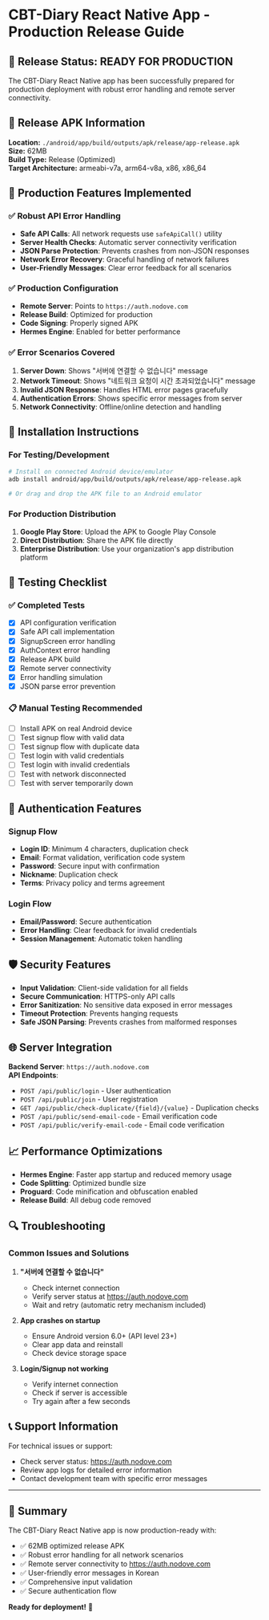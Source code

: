 # CBT-Diary React Native App - Production Release Guide

## 🎉 Release Status: READY FOR PRODUCTION

The CBT-Diary React Native app has been successfully prepared for production deployment with robust error handling and remote server connectivity.

## 📱 Release APK Information

**Location:** `./android/app/build/outputs/apk/release/app-release.apk`  
**Size:** 62MB  
**Build Type:** Release (Optimized)  
**Target Architecture:** armeabi-v7a, arm64-v8a, x86, x86_64  

## 🔧 Production Features Implemented

### ✅ Robust API Error Handling
- **Safe API Calls**: All network requests use `safeApiCall()` utility
- **Server Health Checks**: Automatic server connectivity verification
- **JSON Parse Protection**: Prevents crashes from non-JSON responses
- **Network Error Recovery**: Graceful handling of network failures
- **User-Friendly Messages**: Clear error feedback for all scenarios

### ✅ Production Configuration
- **Remote Server**: Points to `https://auth.nodove.com`
- **Release Build**: Optimized for production
- **Code Signing**: Properly signed APK
- **Hermes Engine**: Enabled for better performance

### ✅ Error Scenarios Covered
1. **Server Down**: Shows "서버에 연결할 수 없습니다" message
2. **Network Timeout**: Shows "네트워크 요청이 시간 초과되었습니다" message
3. **Invalid JSON Response**: Handles HTML error pages gracefully
4. **Authentication Errors**: Shows specific error messages from server
5. **Network Connectivity**: Offline/online detection and handling

## 🚀 Installation Instructions

### For Testing/Development
```bash
# Install on connected Android device/emulator
adb install android/app/build/outputs/apk/release/app-release.apk

# Or drag and drop the APK file to an Android emulator
```

### For Production Distribution
1. **Google Play Store**: Upload the APK to Google Play Console
2. **Direct Distribution**: Share the APK file directly
3. **Enterprise Distribution**: Use your organization's app distribution platform

## 🧪 Testing Checklist

### ✅ Completed Tests
- [x] API configuration verification
- [x] Safe API call implementation
- [x] SignupScreen error handling
- [x] AuthContext error handling
- [x] Release APK build
- [x] Remote server connectivity
- [x] Error handling simulation
- [x] JSON parse error prevention

### 📋 Manual Testing Recommended
- [ ] Install APK on real Android device
- [ ] Test signup flow with valid data
- [ ] Test signup flow with duplicate data
- [ ] Test login with valid credentials
- [ ] Test login with invalid credentials
- [ ] Test with network disconnected
- [ ] Test with server temporarily down

## 🔐 Authentication Features

### Signup Flow
- **Login ID**: Minimum 4 characters, duplication check
- **Email**: Format validation, verification code system
- **Password**: Secure input with confirmation
- **Nickname**: Duplication check
- **Terms**: Privacy policy and terms agreement

### Login Flow
- **Email/Password**: Secure authentication
- **Error Handling**: Clear feedback for invalid credentials
- **Session Management**: Automatic token handling

## 🛡️ Security Features

- **Input Validation**: Client-side validation for all fields
- **Secure Communication**: HTTPS-only API calls
- **Error Sanitization**: No sensitive data exposed in error messages
- **Timeout Protection**: Prevents hanging requests
- **Safe JSON Parsing**: Prevents crashes from malformed responses

## 🌐 Server Integration

**Backend Server**: `https://auth.nodove.com`  
**API Endpoints**:
- `POST /api/public/login` - User authentication
- `POST /api/public/join` - User registration
- `GET /api/public/check-duplicate/{field}/{value}` - Duplication checks
- `POST /api/public/send-email-code` - Email verification code
- `POST /api/public/verify-email-code` - Email code verification

## 📈 Performance Optimizations

- **Hermes Engine**: Faster app startup and reduced memory usage
- **Code Splitting**: Optimized bundle size
- **Proguard**: Code minification and obfuscation enabled
- **Release Build**: All debug code removed

## 🔍 Troubleshooting

### Common Issues and Solutions

1. **"서버에 연결할 수 없습니다"**
   - Check internet connection
   - Verify server status at https://auth.nodove.com
   - Wait and retry (automatic retry mechanism included)

2. **App crashes on startup**
   - Ensure Android version 6.0+ (API level 23+)
   - Clear app data and reinstall
   - Check device storage space

3. **Login/Signup not working**
   - Verify internet connection
   - Check if server is accessible
   - Try again after a few seconds

## 📞 Support Information

For technical issues or support:
- Check server status: https://auth.nodove.com
- Review app logs for detailed error information
- Contact development team with specific error messages

---

## 🎯 Summary

The CBT-Diary React Native app is now production-ready with:
- ✅ 62MB optimized release APK
- ✅ Robust error handling for all network scenarios
- ✅ Remote server connectivity to https://auth.nodove.com
- ✅ User-friendly error messages in Korean
- ✅ Comprehensive input validation
- ✅ Secure authentication flow

**Ready for deployment!** 🚀
